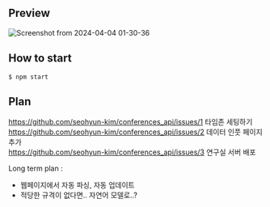 ## Preview

![Screenshot from 2024-04-04 01-30-36](https://github.com/seohyun-kim/conferences_api/assets/61939286/c5e7cc50-dfd5-488a-b89e-392a3ad3e840)


## How to start
```
$ npm start
```

## Plan
https://github.com/seohyun-kim/conferences_api/issues/1 타임존 세팅하기  
https://github.com/seohyun-kim/conferences_api/issues/2 데이터 인풋 페이지 추가  
https://github.com/seohyun-kim/conferences_api/issues/3 연구실 서버 배포  

Long term plan :
 - 웹페이지에서 자동 파싱, 자동 업데이트
 - 적당한 규격이 없다면.. 자연어 모델로..?
